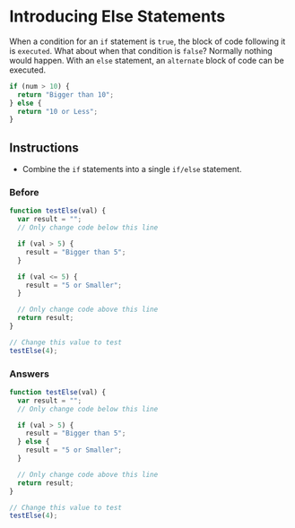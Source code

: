 # Introducing Else Statements

When a condition for an `if` statement is `true`, the block of code
following it is `executed`. What about when that condition is
`false`? Normally nothing would happen. With an `else` statement,
an `alternate` block of code can be executed.

```javascript
if (num > 10) {
  return "Bigger than 10";
} else {
  return "10 or Less";
}
```

## Instructions
 - Combine the `if` statements into a single `if/else` statement.

### Before

```javascript
function testElse(val) {
  var result = "";
  // Only change code below this line

  if (val > 5) {
    result = "Bigger than 5";
  }

  if (val <= 5) {
    result = "5 or Smaller";
  }

  // Only change code above this line
  return result;
}

// Change this value to test
testElse(4);
```

### Answers

```javascript
function testElse(val) {
  var result = "";
  // Only change code below this line

  if (val > 5) {
    result = "Bigger than 5";
  } else {
    result = "5 or Smaller";
  }

  // Only change code above this line
  return result;
}

// Change this value to test
testElse(4);
```
